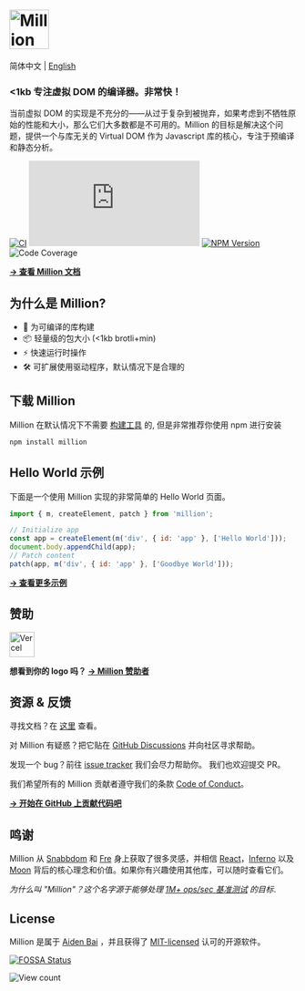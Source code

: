 # <a href="https://million.js.org"><img src="https://raw.githubusercontent.com/aidenybai/million/main/.github/assets/logo.svg" height="69" alt="Million Logo" aria-label="Million Logo" /></a>

简体中文 | [English](https://github.com/aidenybai/million/blob/main/README.md)

### <1kb 专注虚拟 DOM 的编译器。非常快！

当前虚拟 DOM 的实现是不充分的——从过于复杂到被抛弃，如果考虑到不牺牲原始的性能和大小，那么它们大多数都是不可用的。Million 的目标是解决这个问题，提供一个与库无关的 Virtual DOM 作为 Javascript 库的核心，专注于预编译和静态分析。

[![CI](https://img.shields.io/github/workflow/status/aidenybai/million/CI?color=FF524C&labelColor=000&style=flat-square&label=build)](https://img.shields.io/github/workflow/status/aidenybai/million)
![Code Size](https://badgen.net/badgesize/brotli/https/unpkg.com/million/dist/code-size-measurement.js?style=flat-square&label=size&color=FF524C&labelColor=000) [![NPM Version](https://img.shields.io/npm/v/million?style=flat-square&color=FF524C&labelColor=000)](https://www.npmjs.com/package/million) ![Code Coverage](https://img.shields.io/coveralls/github/aidenybai/million?color=FF524C&labelColor=000&style=flat-square)

[**→ 查看 Million 文档**](https://million.js.org)

## 为什么是 Million?

- 🦁 为可编译的库构建
- 📦 轻量级的包大小 (<1kb brotli+min)
- ⚡ 快速运行时操作
- 🛠️ 可扩展使用驱动程序，默认情况下是合理的

## 下载 Million

Million 在默认情况下不需要 [构建工具](https://million.js.org/essentials/installation) 的, 但是非常推荐你使用 npm 进行安装

```sh
npm install million
```

## Hello World 示例

下面是一个使用 Million 实现的非常简单的 Hello World 页面。

```js
import { m, createElement, patch } from 'million';

// Initialize app
const app = createElement(m('div', { id: 'app' }, ['Hello World']));
document.body.appendChild(app);
// Patch content
patch(app, m('div', { id: 'app' }, ['Goodbye World']));
```

[**→ 查看更多示例**](https://million.js.org)

## 赞助

<a href="https://vercel.com/?utm_source=millionjs&utm_campaign=oss" target="_blank"><img height="44" src="https://raw.githubusercontent.com/aidenybai/million/main/.github/assets/vercel-logo.svg" alt="Vercel"></a>

**想看到你的 logo 吗？ [→ Million 赞助者](https://github.com/sponsors/aidenybai)**

## 资源 & 反馈

寻找文档？在 [这里](https://million.js.org) 查看。

对 Million 有疑惑？把它贴在 [GitHub Discussions](https://github.com/aidenybai/million/discussions) 并向社区寻求帮助。

发现一个 bug？前往 [issue tracker](https://github.com/aidenybai/million/issues) 我们会尽力帮助你。 我们也欢迎提交 PR。

我们希望所有的 Million 贡献者遵守我们的条款 [Code of Conduct](https://github.com/aidenybai/million/blob/main/.github/CODE_OF_CONDUCT.md)。

[**→ 开始在 GitHub 上贡献代码吧**](https://github.com/aidenybai/million/blob/main/.github/CONTRIBUTING.md)

## 鸣谢

Million 从 [Snabbdom](https://github.com/snabbdom/snabbdom) 和 [Fre](https://github.com/yisar/fre) 身上获取了很多灵感，并相信 [React](https://github.com/facebook/react)，[Inferno](https://github.com/infernojs/inferno) 以及 [Moon](https://github.com/kbrsh/moon) 背后的核心理念和价值。如果你有兴趣使用其他库，可以随时查看它们。

_为什么叫 "Million"？这个名字源于能够处理 [1M+ ops/sec 基准测试](https://github.com/aidenybai/million/tree/main/benchmarks#readme) 的目标_.

## License

Million 是属于 [Aiden Bai](https://github.com/aidenybai) ，并且获得了 [MIT-licensed](LICENSE) 认可的开源软件。

[![FOSSA Status](https://app.fossa.com/api/projects/git%2Bgithub.com%2Faidenybai%2Fmillion.svg?type=small)](https://app.fossa.com/projects/git%2Bgithub.com%2Faidenybai%2Fmillion?ref=badge_large)

![View count](https://hits.link/hits?url=https://github.com/aidenybai/million)
